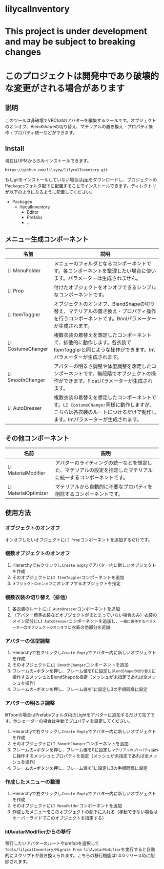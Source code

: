 lilycalInventory
====

# This project is under development and may be subject to breaking changes
# このプロジェクトは開発中であり破壊的な変更がされる場合があります

## 説明

このツールは非破壊でVRChatのアバターを編集するツールです。オブジェクトのオンオフ、BlendShapeの切り替え、マテリアルの置き換え・プロパティ操作・プロパティ統一などができます。

## Install

現在はUPMからのみインストールできます。

```
https://github.com/lilxyzw/lilycalInventory.git
```

もしgitをインストールしていない場合は[zip](https://github.com/lilxyzw/lilycalInventory/archive/refs/heads/main.zip)をダウンロードし、プロジェクトのPackagesフォルダ配下に配置することでインストールできます。ディレクトリが以下のようになるように配置してください。

- Packages
  - lilycalInventory
    - Editor
    - Prefabs
    - ...

## メニュー生成コンポーネント

|名前|説明|
|-|-|
|LI MenuFolder|メニューのフォルダとなるコンポーネントです。各コンポーネントを整理したい場合に使います。パラメーターは生成されません。|
|LI Prop|付けたオブジェクトをオンオフできるシンプルなコンポーネントです。|
|LI ItemToggler|オブジェクトのオンオフ、BlendShapeの切り替え、マテリアルの置き換え・プロパティ操作を行うコンポーネントです。Boolパラメーターが生成されます。|
|LI CostumeChanger|複数衣装の着替えを想定したコンポーネントで、排他的に動作します。各衣装でItemTogglerと同じような操作ができます。Intパラメーターが生成されます。|
|LI SmoothChanger|アバターの明るさ調整や体型調整を想定したコンポーネントです。無段階でオブジェクトの操作ができます。Floatパラメーターが生成されます。|
|LI AutoDresser|複数衣装の着替えを想定したコンポーネントです。`LI CostumeChanger`同様に動作しますが、こちらは各衣装のルートにつけるだけで動作します。Intパラメーターが生成されます。|

## その他コンポーネント

|名前|説明|
|-|-|
|LI MaterialModifier|アバターのライティングの統一などを想定した、マテリアルの設定を指定したマテリアルに統一するコンポーネントです。|
|LI MaterialOptimizer|マテリアルから自動的に不要なプロパティを削除するコンポーネントです。|

## 使用方法

### オブジェクトのオンオフ

オンオフしたいオブジェクトに`LI Prop`コンポーネントを追加するだけです。

### 複数オブジェクトのオンオフ

1. Hierarchyで右クリックし`Create Empty`でアバター内に新しいオブジェクトを作成
2. そのオブジェクトに`LI ItemToggler`コンポーネントを追加
3. `オブジェクトのオンオフ`にオンオフするオブジェクトを指定

### 複数衣装の切り替え（排他）

1. 各衣装のルートに`LI AutoDresser`コンポーネントを追加
2. （アバター標準衣装などオブジェクトがまとまっていない場合のみ）衣装のメイン部分に`LI AutoDresser`コンポーネントを追加し、`一緒に操作するパラメーター`の`オブジェクトのオンオフ`に衣装の他部分を追加

### アバターの体型調整

1. Hierarchyで右クリックし`Create Empty`でアバター内に新しいオブジェクトを作成
2. そのオブジェクトに`LI SmoothChanger`コンポーネントを追加
3. フレームの+ボタンを押し、フレーム値を0に設定し`BlendShapeの切り替え`に操作するメッシュとBlendShapeを指定（メッシュが未指定であれば全メッシュを操作）
4. フレームの+ボタンを押し、フレーム値を1に設定し3の手順同様に設定

### アバターの明るさ調整

lilToonの場合はPrefabsフォルダ内のLightをアバターに追加するだけで完了です。他シェーダーの場合は手動でプロパティを設定してください。

1. Hierarchyで右クリックし`Create Empty`でアバター内に新しいオブジェクトを作成
2. そのオブジェクトに`LI SmoothChanger`コンポーネントを追加
3. フレームの+ボタンを押し、フレーム値を0に設定し`マテリアルのプロパティ操作`に操作するメッシュとプロパティを指定（メッシュが未指定であれば全メッシュを操作）
4. フレームの+ボタンを押し、フレーム値を1に設定し3の手順同様に設定

### 作成したメニューの整理

1. Hierarchyで右クリックし`Create Empty`でアバター内に新しいオブジェクトを作成
2. そのオブジェクトに`LI MenuFolder`コンポーネントを追加
3. 作成したメニューをこのオブジェクトの配下に入れる（移動できない場合はオーバーライドでこのオブジェクトを指定する）

### lilAvatarModifierからの移行

移行したいアバターのルートやprefabを選択して`Tools/lilycalInventory/Migrate From lilAvatarModifier`を実行すると自動的にスクリプトが置き換えられます。こちらの移行機能は1.0.0リリース時に削除されます。